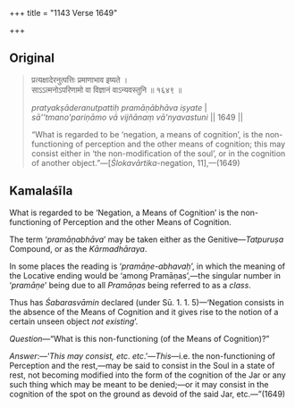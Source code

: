 +++
title = "1143 Verse 1649"

+++
## Original 
>
> प्रत्यक्षादेरनुत्पत्तिः प्रमाणाभाव इष्यते ।  
> साऽऽत्मनोऽपरिणामो वा विज्ञानं वाऽन्यवस्तुनि ॥ १६४९ ॥ 
>
> *pratyakṣāderanutpattiḥ pramāṇābhāva iṣyate* \|  
> *sā''tmano'pariṇāmo vā vijñānaṃ vā'nyavastuni* \|\| 1649 \|\| 
>
> “What is regarded to be ‘negation, a means of cognition’, is the non-functioning of perception and the other means of cognition; this may consist either in ‘the non-modification of the soul’, or in the cognition of another object.”—[*Ślokavārtika*-negation, 11],—(1649)



## Kamalaśīla

What is regarded to be ‘Negation, a Means of Cognition’ is the non-functioning of Perception and the other Means of Cognition.

The term ‘*pramāṇabhāva*’ may be taken either as the Genitive—*Tatpuruṣa* Compound, or as the *Kārmadhāraya*.

In some places the reading is ‘*pramāṇe-abhavaḥ*’, in which the meaning of the Locative ending would be ‘among Pramāṇas’,—the singular number in ‘*pramāṇe*’ being due to all *Pramāṇas* being referred to as a *class*.

Thus has *Śabarasvāmin* declared (under Sū. 1. 1. 5)—‘Negation consists in the absence of the Means of Cognition and it gives rise to the notion of a certain unseen object *not existing*’.

*Question*—“What is this non-functioning (of the Means of Cognition)?”

*Answer*:—‘*This may consist, etc*. *etc*.’—*This*—i.e. the non-functioning of Perception and the rest,—may be said to consist in the Soul in a state of rest, not becoming modified into the form of the cognition of the Jar or any such thing which may be meant to be denied;—or it may consist in the cognition of the spot on the ground as devoid of the said Jar, etc.—”(1649)


